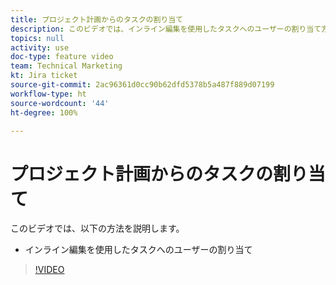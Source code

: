 ```yaml
---
title: プロジェクト計画からのタスクの割り当て
description: このビデオでは、インライン編集を使用したタスクへのユーザーの割り当て方法を説明します
topics: null
activity: use
doc-type: feature video
team: Technical Marketing
kt: Jira ticket
source-git-commit: 2ac96361d0cc90b62dfd5378b5a487f889d07199
workflow-type: ht
source-wordcount: '44'
ht-degree: 100%

---
```


# プロジェクト計画からのタスクの割り当て

このビデオでは、以下の方法を説明します。

* インライン編集を使用したタスクへのユーザーの割り当て

>[!VIDEO](https://video.tv.adobe.com/v/335092/?quality=12)